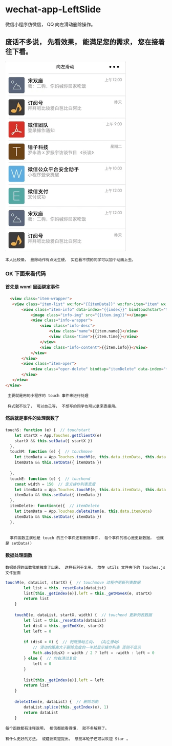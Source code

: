 # wechat-app-LeftSlide
微信小程序仿微信， QQ 向左滑动删除操作。


## 废话不多说， 先看效果， 能满足您的需求， 您在接着往下看。



![](./images/gif.gif)


    本人比较懒， 删除动作有点太生硬， 实在看不惯的同学可以加个动画上去。
   
### OK 下面来看代码

#### 首先是 wxml 里面绑定事件 
    
 ``` html
   <view class="item-wrapper">
    <view class="item-list" wx:for="{{itemData}}" wx:for-item="item" wx:for-index="index" wx:key="that">
        <view class="item-info" data-index="{{index}}" bindtouchstart="touchS" bindtouchmove="touchM" bindtouchend="touchE" style="left:{{item.left + 'rpx'}}">
            <image class="info-img" src="{{item.img}}"></image>
            <view class="info-wrapper">
                <view class="info-desc">
                    <view class="name">{{item.name}}</view>
                    <view class="time">{{item.time}}</view>
                </view>
                <view class="info-content">{{item.info}}</view>
            </view>
        </view>
        <view class="item-oper">
            <view class="oper-delete" bindtap="itemDelete" data-index="{{index}}">删除</view>
        </view>
    </view>
</view>
```

     主要就是用的小程序的 touch 事件来进行处理
     
     样式就不说了， 可以自己写， 不想写的同学也可以拿来直接用。
    
#### 然后就是事件的处理函数了

``` javascript
touchS: function (e) {  // touchstart
    let startX = App.Touches.getClientX(e)
    startX && this.setData({ startX })
  },
  touchM: function (e) {  // touchmove
    let itemData = App.Touches.touchM(e, this.data.itemData, this.data.startX)
    itemData && this.setData({ itemData })

  },
  touchE: function (e) {  // touchend
    const width = 150  // 定义操作列表宽度
    let itemData = App.Touches.touchE(e, this.data.itemData, this.data.startX, width)
    itemData && this.setData({ itemData })
  },
  itemDelete: function(e){  // itemDelete
    let itemData = App.Touches.deleteItem(e, this.data.itemData)
    itemData && this.setData({ itemData })
  },
  
  ```
  
      事件函数主演也是 touch 的三个事件还有删除事件， 每个事件的核心是更新数据， 也就是 setData()
    
    
#### 数据处理函数

    数据处理的函数我单独拿了出来， 这样有利于复用。 放在 utils 文件夹下的 Touches.js 文件里面
    
``` javascript
touchM(e, dataList, startX) {  // touchmove 过程中更新列表数据
        let list = this._resetData(dataList)
        list[this._getIndex(e)].left = this._getMoveX(e, startX)
        return list
    }

    touchE(e, dataList, startX, width) {  // touchend 更新列表数据
        let list = this._resetData(dataList)
        let disX = this._getEndX(e, startX)
        let left = 0

        if (disX < 0) {  // 判断滑动方向， （向左滑动）
            // 滑动的距离大于删除宽度的一半就显示操作列表 否则不显示
            Math.abs(disX) > width / 2 ? left = -width : left = 0
        } else {  // 向右滑动复位
            left = 0
        }

        list[this._getIndex(e)].left = left
        return list
    }

    deleteItem(e, dataList) {  // 删除功能
        dataList.splice(this._getIndex(e), 1)
        return dataList
    }
```

    每个函数都有注释说明， 相信都能看得懂， 就不多解释了。 
      
    有什么更好的方法， 或建议欢迎提出。 感觉本轮子还可以欢迎 Star 。
